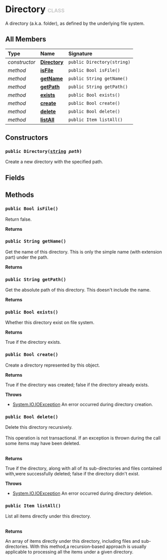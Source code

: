# Directory <font color="#C8C8C8" size="3">CLASS</font>

A directory (a.k.a. folder), as defined by the underlying file system.

## All Members
|**Type**|**Name**|**Signature**
|:-------|:-------|:------------
|*constructor*|<a href="#c-Directory-string"><b>Directory</b></a>|`public Directory(string)`
|*method*|<a href="#m-isFile-void"><b>isFile</b></a>|`public Bool isFile()`
|*method*|<a href="#m-getName-void"><b>getName</b></a>|`public String getName()`
|*method*|<a href="#m-getPath-void"><b>getPath</b></a>|`public String getPath()`
|*method*|<a href="#m-exists-void"><b>exists</b></a>|`public Bool exists()`
|*method*|<a href="#m-create-void"><b>create</b></a>|`public Bool create()`
|*method*|<a href="#m-delete-void"><b>delete</b></a>|`public Bool delete()`
|*method*|<a href="#m-listAll-void"><b>listAll</b></a>|`public Item listAll()`

## Constructors
<a name="c-Directory-string"></a>
### <code>public Directory([string](../../String) *path*)</code>
Create a new directory with the specified path.
## Fields

## Methods
<a name="m-isFile-void"></a>
### <code>public Bool isFile()</code>
Return false.

**Returns**

<a name="m-isFile-void-r"></a>

<a name="m-getName-void"></a>
### <code>public String getName()</code>
Get the name of this directory. This is only the simple name (with extension part) under the path.

**Returns**

<a name="m-getName-void-r"></a>

<a name="m-getPath-void"></a>
### <code>public String getPath()</code>
Get the absolute path of this directory. This doesn't include the name.

**Returns**

<a name="m-getPath-void-r"></a>

<a name="m-exists-void"></a>
### <code>public Bool exists()</code>
Whether this directory exist on file system.

**Returns**

<a name="m-exists-void-r"></a>True if the directory exists.

<a name="m-create-void"></a>
### <code>public Bool create()</code>
Create a directory represented by this object.

**Returns**

<a name="m-create-void-r"></a>True if the directory was created; false if the directory already exists.

**Throws**

- [System.IO.IOException](../System.IO/IOException)
An error occurred during directory creation.

<a name="m-delete-void"></a>
### <code>public Bool delete()</code>
Delete this directory recursively.<br><br>This operation is not transactional. If an exception is thrown during the call some items may have been deleted.<br><br>

**Returns**

<a name="m-delete-void-r"></a>True if the directory, along with all of its sub-directories and files contained with,were successfully deleted; false if the directory didn't exist.

**Throws**

- [System.IO.IOException](../System.IO/IOException)
An error occurred during directory deletion.

<a name="m-listAll-void"></a>
### <code>public Item listAll()</code>
List all items directly under this directory.<br><br>

**Returns**

<a name="m-listAll-void-r"></a>An array of items directly under this directory, including files and sub-directories. With this method,a recursion-based approach is usually applicable to processing all the items under a given directory.

